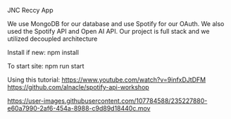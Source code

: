 JNC Reccy App

We use MongoDB for our database and use Spotify for our OAuth. 
We also used the Spotify API and Open AI API. Our project is 
full stack and we utilized decoupled architecture

Install if new: npm install

To start site: npm run start

Using this tutorial: https://www.youtube.com/watch?v=9infxDJtDFM
https://github.com/alnacle/spotify-api-workshop




https://user-images.githubusercontent.com/107784588/235227880-e60a7990-2af6-454a-8988-c9d89d18440c.mov




